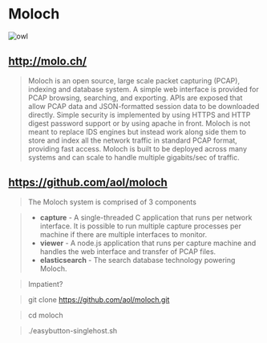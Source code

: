 # Moloch

![owl](http://molo.ch/moloch_2x2.png)

## http://molo.ch/

> Moloch is an open source, large scale packet capturing (PCAP), indexing and database system. A simple web interface is provided for PCAP browsing, searching, and exporting. APIs are exposed that allow PCAP data and JSON-formatted session data to be downloaded directly. Simple security is implemented by using HTTPS and HTTP digest password support or by using apache in front. Moloch is not meant to replace IDS engines but instead work along side them to store and index all the network traffic in standard PCAP format, providing fast access. Moloch is built to be deployed across many systems and can scale to handle multiple gigabits/sec of traffic.

## https://github.com/aol/moloch

> The Moloch system is comprised of 3 components

> * **capture** - A single-threaded C application that runs per network interface. It is possible to run multiple capture processes per machine if there are multiple interfaces to monitor.
> * **viewer** - A node.js application that runs per capture machine and handles the web interface and transfer of PCAP files.
> * **elasticsearch** - The search database technology powering Moloch.


> Impatient?

> git clone https://github.com/aol/moloch.git

> cd moloch

> ./easybutton-singlehost.sh
